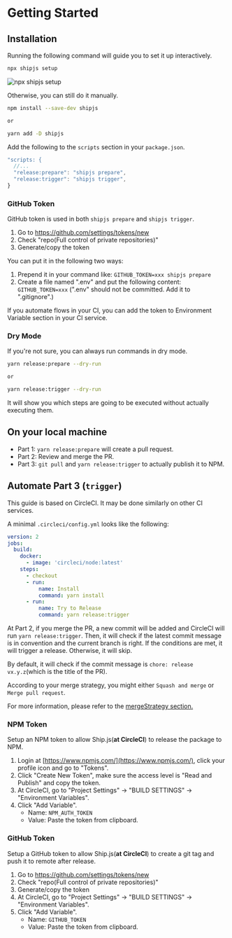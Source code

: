 # Getting Started

## Installation

Running the following command will guide you to set it up interactively.

```bash
npx shipjs setup
```

![npx shipjs setup](./assets/setup.png)

Otherwise, you can still do it manually.

```bash
npm install --save-dev shipjs

or

yarn add -D shipjs
```

Add the following to the `scripts` section in your `package.json`.

```js
"scripts: {
  //...
  "release:prepare": "shipjs prepare",
  "release:trigger": "shipjs trigger",
}
```

### GitHub Token

GitHub token is used in both `shipjs prepare` and `shipjs trigger`.

1. Go to https://github.com/settings/tokens/new
2. Check "repo(Full control of private repositories)"
3. Generate/copy the token

You can put it in the following two ways:

1. Prepend it in your command like: `GITHUB_TOKEN=xxx shipjs prepare`
2. Create a file named ".env" and put the following content: `GITHUB_TOKEN=xxx` (".env" should not be committed. Add it to ".gitignore".)

If you automate flows in your CI, you can add the token to Environment Variable section in your CI service.

### Dry Mode

If you're not sure, you can always run commands in dry mode.

```bash
yarn release:prepare --dry-run

or

yarn release:trigger --dry-run
```

It will show you which steps are going to be executed without actually executing them.

## On your local machine

- Part 1: `yarn release:prepare` will create a pull request.
- Part 2: Review and merge the PR.
- Part 3: `git pull` and `yarn release:trigger` to actually publish it to NPM.

## Automate Part 3 (`trigger`)

This guide is based on CircleCI. It may be done similarly on other CI services.

A minimal `.circleci/config.yml` looks like the following:

```yaml
version: 2
jobs:
  build:
    docker:
      - image: 'circleci/node:latest'
    steps:
      - checkout
      - run:
          name: Install
          command: yarn install
      - run:
          name: Try to Release
          command: yarn release:trigger
```

At Part 2, if you merge the PR, a new commit will be added and CircleCI will run `yarn release:trigger`. Then, it will check if the latest commit message is in convention and the current branch is right. If the conditions are met, it will trigger a release. Otherwise, it will skip.

By default, it will check if the commit message is `chore: release vx.y.z`(which is the title of the PR).

According to your merge strategy, you might either `Squash and merge` or `Merge pull request`.

For more information, please refer to the [mergeStrategy section.](./useful-config.html#mergestrategy)

### NPM Token

Setup an NPM token to allow Ship.js(**at CircleCI**) to release the package to NPM.

1. Login at [https://www.npmjs.com/](https://www.npmjs.com/), click your profile icon and go to "Tokens".
2. Click "Create New Token", make sure the access level is "Read and Publish" and copy the token.
3. At CircleCI, go to "Project Settings" → "BUILD SETTINGS" → "Environment Variables".
4. Click "Add Variable".
   - Name: `NPM_AUTH_TOKEN`
   - Value: Paste the token from clipboard.

### GitHub Token

Setup a GitHub token to allow Ship.js(**at CircleCI**) to create a git tag and push it to remote after release.

1. Go to https://github.com/settings/tokens/new
2. Check "repo(Full control of private repositories)"
3. Generate/copy the token
4. At CircleCI, go to "Project Settings" → "BUILD SETTINGS" → "Environment Variables".
5. Click "Add Variable".
   - Name: `GITHUB_TOKEN`
   - Value: Paste the token from clipboard.
